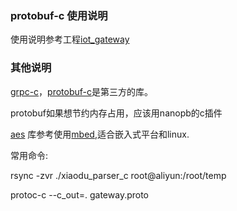 ### protobuf-c 使用说明

使用说明参考工程[iot_gateway](https://github.com/ldmid666/iot_gateway)


### 其他说明
[grpc-c](https://github.com/lixiangyun/grpc-c)，[protobuf-c](https://github.com/protobuf-c/protobuf-c)是第三方的库。

protobuf如果想节约内存占用，应该用nanopb的c插件

[aes](https://blog.csdn.net/easychang/article/details/51960264) 库参考使用[mbed](https://tls.mbed.org/aes-source-code),适合嵌入式平台和linux.




常用命令:

rsync -zvr ./xiaodu_parser_c root@aliyun:/root/temp

protoc-c --c_out=. gateway.proto

